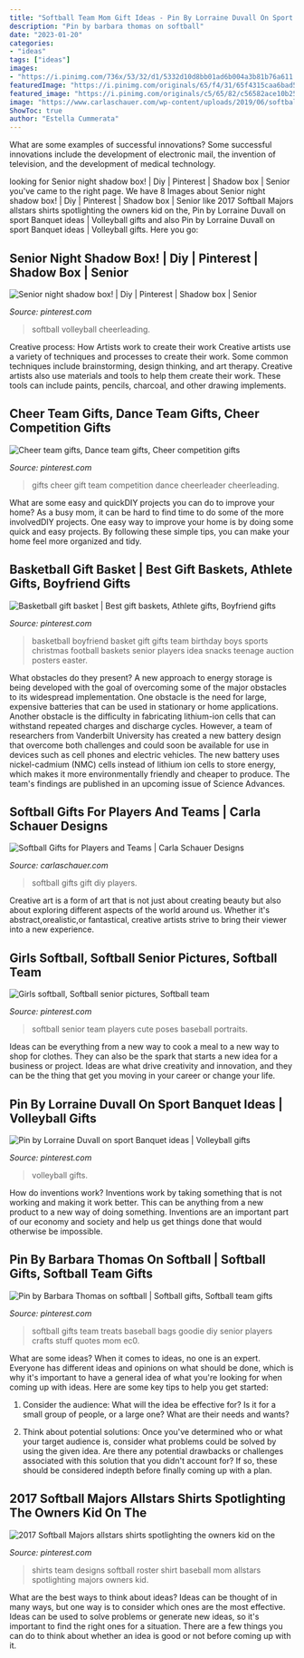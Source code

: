 ```yaml
---
title: "Softball Team Mom Gift Ideas - Pin By Lorraine Duvall On Sport Banquet Ideas"
description: "Pin by barbara thomas on softball"
date: "2023-01-20"
categories:
- "ideas"
tags: ["ideas"]
images:
- "https://i.pinimg.com/736x/53/32/d1/5332d10d8bb01ad6b004a3b81b76a611.jpg"
featuredImage: "https://i.pinimg.com/originals/65/f4/31/65f4315caa6bad5edf57e094fe451e8b.jpg"
featured_image: "https://i.pinimg.com/originals/c5/65/82/c56582ace10b252da6bfea798be75e5b.jpg"
image: "https://www.carlaschauer.com/wp-content/uploads/2019/06/softball-gift-bag-angle-735x1041.jpg"
ShowToc: true
author: "Estella Cummerata"
---
```



What are some examples of successful innovations?
Some successful innovations include the development of electronic mail, the invention of television, and the development of medical technology.

	

		
looking for Senior night shadow box! | Diy | Pinterest | Shadow box | Senior you've came to the right page. We have 8 Images about Senior night shadow box! | Diy | Pinterest | Shadow box | Senior like 2017 Softball Majors allstars shirts spotlighting the owners kid on the, Pin by Lorraine Duvall on sport Banquet ideas | Volleyball gifts and also Pin by Lorraine Duvall on sport Banquet ideas | Volleyball gifts. Here you go:
		
    
## Senior Night Shadow Box! | Diy | Pinterest | Shadow Box | Senior

<img loading=lazy src="https://i.pinimg.com/736x/9e/20/a7/9e20a748e99bbe575ccf533c675b6c44.jpg" onerror="this.onerror=null;this.src='https://tse4.mm.bing.net/th?id=OIP.SnabP3CmKXkmoV2TXAC-MwHaJ4&amp;pid=15.1';" alt="Senior night shadow box! | Diy | Pinterest | Shadow box | Senior">

_Source: pinterest.com_

>softball volleyball cheerleading. 

	

Creative process: How Artists work to create their work
Creative artists use a variety of techniques and processes to create their work. Some common techniques include brainstorming, design thinking, and art therapy. Creative artists also use materials and tools to help them create their work. These tools can include paints, pencils, charcoal, and other drawing implements.

    
## Cheer Team Gifts, Dance Team Gifts, Cheer Competition Gifts

<img loading=lazy src="https://i.pinimg.com/736x/a8/44/8c/a8448c3b443c1a7cab82db7573dfca95--cheerleader-gift-cheerleading-gifts.jpg" onerror="this.onerror=null;this.src='https://tse4.mm.bing.net/th?id=OIP.wIOLG3x7TLV3wRQe1dxPVAD6D6&amp;pid=15.1';" alt="Cheer team gifts, Dance team gifts, Cheer competition gifts">

_Source: pinterest.com_

>gifts cheer gift team competition dance cheerleader cheerleading. 

	

What are some easy and quickDIY projects you can do to improve your home?
As a busy mom, it can be hard to find time to do some of the more involvedDIY projects. One easy way to improve your home is by doing some quick and easy projects. By following these simple tips, you can make your home feel more organized and tidy.

    
## Basketball Gift Basket | Best Gift Baskets, Athlete Gifts, Boyfriend Gifts

<img loading=lazy src="https://i.pinimg.com/originals/65/f4/31/65f4315caa6bad5edf57e094fe451e8b.jpg" onerror="this.onerror=null;this.src='https://tse3.mm.bing.net/th?id=OIP.0tBKmr6SBZXLArJt-Q0bOgHaJ7&amp;pid=15.1';" alt="Basketball gift basket | Best gift baskets, Athlete gifts, Boyfriend gifts">

_Source: pinterest.com_

>basketball boyfriend basket gift gifts team birthday boys sports christmas football baskets senior players idea snacks teenage auction posters easter. 

	

What obstacles do they present?
A new approach to energy storage is being developed with the goal of overcoming some of the major obstacles to its widespread implementation. One obstacle is the need for large, expensive batteries that can be used in stationary or home applications. Another obstacle is the difficulty in fabricating lithium-ion cells that can withstand repeated charges and discharge cycles. However, a team of researchers from Vanderbilt University has created a new battery design that overcome both challenges and could soon be available for use in devices such as cell phones and electric vehicles. The new battery uses nickel-cadmium (NMC) cells instead of lithium ion cells to store energy, which makes it more environmentally friendly and cheaper to produce. The team's findings are published in an upcoming issue of Science Advances.

    
## Softball Gifts For Players And Teams | Carla Schauer Designs

<img loading=lazy src="https://www.carlaschauer.com/wp-content/uploads/2019/06/softball-gift-bag-angle-735x1041.jpg" onerror="this.onerror=null;this.src='https://tse3.mm.bing.net/th?id=OIP.-CpL1xUvE72LasGVtgyvhgHaKf&amp;pid=15.1';" alt="Softball Gifts for Players and Teams | Carla Schauer Designs">

_Source: carlaschauer.com_

>softball gifts gift diy players. 

	

Creative art is a form of art that is not just about creating beauty but also about exploring different aspects of the world around us. Whether it's abstract,orealistic,or fantastical, creative artists strive to bring their viewer into a new experience.

    
## Girls Softball, Softball Senior Pictures, Softball Team

<img loading=lazy src="https://i.pinimg.com/736x/35/d4/64/35d4648d0e46f5d55b782c702c6decd1--softball-photos-girls-softball.jpg" onerror="this.onerror=null;this.src='https://tse1.mm.bing.net/th?id=OIP.5KgDinqIbVcuMQEs2n08NQHaLI&amp;pid=15.1';" alt="Girls softball, Softball senior pictures, Softball team">

_Source: pinterest.com_

>softball senior team players cute poses baseball portraits. 

	

Ideas can be everything from a new way to cook a meal to a new way to shop for clothes. They can also be the spark that starts a new idea for a business or project. Ideas are what drive creativity and innovation, and they can be the thing that get you moving in your career or change your life.

    
## Pin By Lorraine Duvall On Sport Banquet Ideas | Volleyball Gifts

<img loading=lazy src="https://i.pinimg.com/736x/82/af/ac/82afacd3948148236c646d3e00f5043f.jpg" onerror="this.onerror=null;this.src='https://tse2.mm.bing.net/th?id=OIP.7Ytriv4rzlbakq8Px6u4CQHaJ7&amp;pid=15.1';" alt="Pin by Lorraine Duvall on sport Banquet ideas | Volleyball gifts">

_Source: pinterest.com_

>volleyball gifts. 

	

How do inventions work?
Inventions work by taking something that is not working and making it work better. This can be anything from a new product to a new way of doing something. Inventions are an important part of our economy and society and help us get things done that would otherwise be impossible.

    
## Pin By Barbara Thomas On Softball | Softball Gifts, Softball Team Gifts

<img loading=lazy src="https://i.pinimg.com/originals/c5/65/82/c56582ace10b252da6bfea798be75e5b.jpg" onerror="this.onerror=null;this.src='https://tse2.mm.bing.net/th?id=OIP.yZY6aAKLYz-ZhtacQJix2AHaJ6&amp;pid=15.1';" alt="Pin by Barbara Thomas on softball | Softball gifts, Softball team gifts">

_Source: pinterest.com_

>softball gifts team treats baseball bags goodie diy senior players crafts stuff quotes mom ec0. 

	

What are some ideas?
When it comes to ideas, no one is an expert. Everyone has different ideas and opinions on what should be done, which is why it's important to have a general idea of what you're looking for when coming up with ideas. Here are some key tips to help you get started:
1. Consider the audience: What will the idea be effective for? Is it for a small group of people, or a large one? What are their needs and wants?

2. Think about potential solutions: Once you've determined who or what your target audience is, consider what problems could be solved by using the given idea. Are there any potential drawbacks or challenges associated with this solution that you didn't account for? If so, these should be considered indepth before finally coming up with a plan.


    
## 2017 Softball Majors Allstars Shirts Spotlighting The Owners Kid On The

<img loading=lazy src="https://i.pinimg.com/736x/53/32/d1/5332d10d8bb01ad6b004a3b81b76a611.jpg" onerror="this.onerror=null;this.src='https://tse3.mm.bing.net/th?id=OIP.RhZqOhMsj4BNjh-V_HWUjgHaJ3&amp;pid=15.1';" alt="2017 Softball Majors allstars shirts spotlighting the owners kid on the">

_Source: pinterest.com_

>shirts team designs softball roster shirt baseball mom allstars spotlighting majors owners kid. 

	

What are the best ways to think about ideas?
Ideas can be thought of in many ways, but one way is to consider which ones are the most effective. Ideas can be used to solve problems or generate new ideas, so it's important to find the right ones for a situation. There are a few things you can do to think about whether an idea is good or not before coming up with it.

